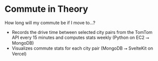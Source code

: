 # Commute in Theory

How long will my commute be if I move to...?

- Records the drive time between selected city pairs from the TomTom API every 15 minutes and computes stats weekly (Python on EC2 &#11106; MongoDB)
- Visualizes commute stats for each city pair (MongoDB &#11106; SvelteKit on Vercel)
